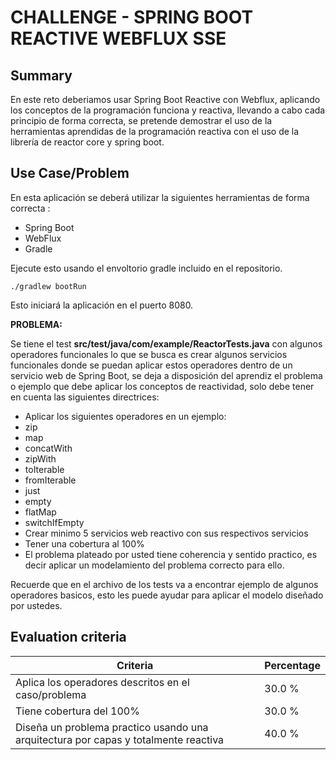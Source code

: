 # CHALLENGE - SPRING BOOT REACTIVE WEBFLUX SSE #

## Summary ##

En este reto deberiamos usar Spring Boot Reactive con Webflux, aplicando los conceptos de la programación funciona y reactiva, llevando a cabo cada principio de forma correcta, se pretende demostrar el uso de la herramientas aprendidas de la programación reactiva con el uso de la librería de reactor core y spring boot.

## Use Case/Problem ##

En esta aplicación se deberá utilizar la siguientes herramientas de forma correcta :

  


 *  Spring Boot
 *  WebFlux
 *  Gradle

  


Ejecute esto usando el envoltorio gradle incluido en el repositorio.

  


~~~~~~~~~~
./gradlew bootRun
~~~~~~~~~~

  


Esto iniciará la aplicación en el puerto 8080.

  


  


**PROBLEMA:**

  


Se tiene el test **src/test/java/com/example/ReactorTests.java** con algunos operadores funcionales lo que se busca es crear algunos servicios funcionales donde se puedan aplicar estos operadores dentro de un servicio web de Spring Boot, se deja a disposición del aprendiz el problema o ejemplo que debe aplicar los conceptos de reactividad, solo debe tener en cuenta las siguientes directrices:

  


 *  Aplicar los siguientes operadores en un ejemplo:
 *  zip
 *  map
 *  concatWith
 *  zipWith
 *  toIterable
 *  fromIterable
 *  just
 *  empty
 *  flatMap
 *  switchIfEmpty
 *  Crear minimo 5 servicios web reactivo con sus respectivos servicios
 *  Tener una cobertura al 100%
 *  El problema plateado por usted tiene coherencia y sentido practico, es decir aplicar un modelamiento del problema correcto para ello.

  


Recuerde que en el archivo de los tests va a encontrar ejemplo de algunos operadores basicos, esto les puede ayudar para aplicar el modelo diseñado por ustedes.

## Evaluation criteria ##

| Criteria                                                                            | Percentage |
| ----------------------------------------------------------------------------------- | ---------- |
| Aplica los operadores descritos en el caso/problema                                 | 30.0 %     |
| Tiene cobertura del 100%                                                            | 30.0 %     |
| Diseña un problema practico usando una arquitectura por capas y totalmente reactiva | 40.0 %     |